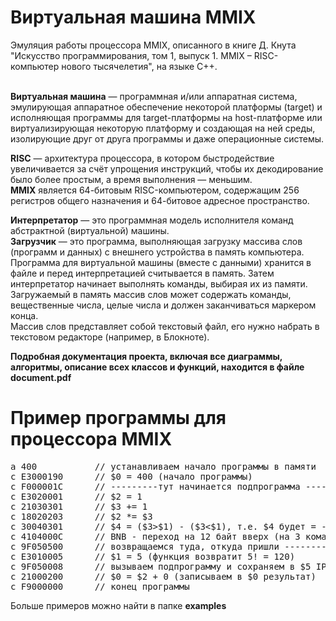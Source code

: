# Виртуальная машина MMIX

Эмуляция работы процессора MMIX, описанного в книге Д. Кнута "Искусство программирования, том 1, выпуск 1. MMIX – RISC-компьютер нового тысячелетия", на языке C++.
<br><br>

<strong>Виртуальная машина</strong> — программная и/или аппаратная система, эмулирующая  аппаратное обеспечение некоторой платформы (target) и исполняющая программы для target-платформы на host-платформе или виртуализирующая некоторую платформу и создающая на ней среды, изолирующие друг от друга программы и даже операционные системы.

<strong>RISC</strong> — архитектура процессора, в котором быстродействие увеличивается за счёт упрощения инструкций, чтобы их декодирование было более простым, а время выполнения — меньшим.<br>
<strong>MMIX</strong> является 64-битовым RISC-компьютером, содержащим 256 регистров общего назначения и 64-битовое адресное пространство.

<strong>Интерпретатор</strong> — это программная модель исполнителя команд абстрактной (виртуальной) машины.<br>
<strong>Загрузчик</strong> — это программа, выполняющая загрузку массива слов (программ и данных) с внешнего устройства в память компьютера.<br>
Программа для виртуальной машины (вместе с данными) хранится в файле и перед интерпретацией считывается в память. Затем интерпретатор начинает выполнять команды, выбирая их из памяти. <br>
Загружаемый в память массив слов может содержать команды, вещественные числа, целые числа и должен заканчиваться маркером конца.<br>
Массив слов представляет собой текстовый файл, его нужно набрать в текстовом редакторе (например, в Блокноте). 

<strong>Подробная документация проекта, включая все диаграммы, алгоритмы, описание всех классов и функций, находится в файле document.pdf</strong>

# Пример программы для процессора MMIX
<pre>
a 400			// устанавливаем начало программы в памяти
c E3000190		// $0 = 400 (начало программы)
c F000001C		// ---------тут начинается подпрограмма ----------
c E3020001		// $2 = 1
c 21030301		// $3 += 1
c 18020203		// $2 *= $3
c 30040301		// $4 = ($3>$1) - ($3<$1), т.е. $4 будет = -1, если $3<$1
c 4104000C		// BNB - переход на 12 байт вверх (на 3 команды)
c 9F050500		// возвращаемся туда, откуда пришли --------------
c E3010005		// $1 = 5 (функция возвратит 5! = 120)
c 9F050008		// вызываем подпрограмму и сохраняем в $5 IP для возврата
c 21000200		// $0 = $2 + 0 (записываем в $0 результат)
c F9000000		// конец программы
</pre>
Больше примеров можно найти в папке <strong>examples</strong>
